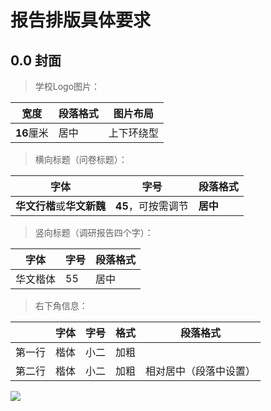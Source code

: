# 报告排版具体要求

## 0.0 封面

> 学校Logo图片：

| 宽度       | 段落格式 | 图片布局   |
| ---------- | -------- | ---------- |
| **16**厘米 | 居中     | 上下环绕型 |

> 横向标题（问卷标题）：

| 字体                       | 字号               | 段落格式 |
| -------------------------- | ------------------ | -------- |
| **华文行楷**或**华文新魏** | **45**，可按需调节 | **居中** |

> 竖向标题（调研报告四个字）：

| 字体     | 字号 | 段落格式 |
| -------- | ---- | -------- |
| 华文楷体 | 55   | 居中     |

> 右下角信息：

|        | 字体 | 字号 | 格式 | 段落格式               |
| ------ | ---- | ---- | ---- | ---------------------- |
| 第一行 | 楷体 | 小二 | 加粗 |                        |
| 第二行 | 楷体 | 小二 | 加粗 | 相对居中（段落中设置） |

![](https://s1.ax1x.com/2020/07/05/Up4rUP.png)